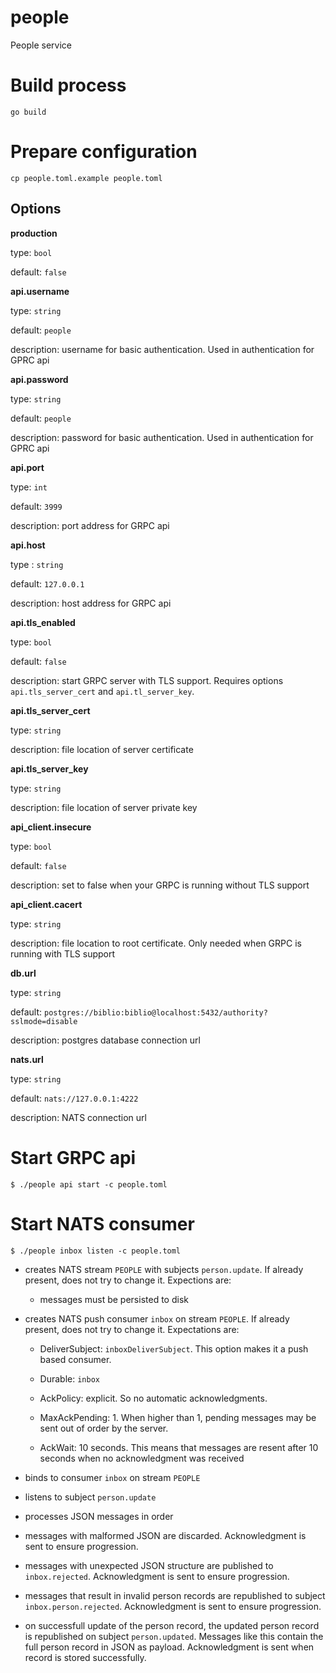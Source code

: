 # people
People service

# Build process

```
go build
```

# Prepare configuration

`cp people.toml.example people.toml`

## Options

**production**

type: `bool`

default: `false`

**api.username**

type: `string`

default: `people`

description: username for basic authentication. Used in authentication for GPRC api

**api.password**

type: `string`

default: `people`

description: password for basic authentication. Used in authentication for GPRC api

**api.port**

type: `int`

default: `3999`

description: port address for GRPC api

**api.host**

type : `string`

default: `127.0.0.1`

description: host address for GRPC api

**api.tls_enabled**

type: `bool`

default: `false`

description: start GRPC server with TLS support. Requires options `api.tls_server_cert` and `api.tl_server_key`.

**api.tls_server_cert**

type: `string`

description: file location of server certificate

**api.tls_server_key**

type: `string`

description: file location of server private key

**api_client.insecure**

type: `bool`

default: `false`

description: set to false when your GRPC is running without TLS support

**api_client.cacert**

type: `string`

description: file location to root certificate. Only needed when GRPC is running with TLS support

**db.url**

type: `string`

default: `postgres://biblio:biblio@localhost:5432/authority?sslmode=disable`

description: postgres database connection url

**nats.url**

type: `string`

default: `nats://127.0.0.1:4222`

description: NATS connection url

# Start GRPC api

```
$ ./people api start -c people.toml
```

# Start NATS consumer

```
$ ./people inbox listen -c people.toml
```

* creates NATS stream `PEOPLE` with subjects `person.update`. If already present, does not try to change it. Expections are:

  *  messages must be persisted to disk

* creates NATS push consumer `inbox` on stream `PEOPLE`. If already present, does not try to change it. Expectations are:

  * DeliverSubject: `inboxDeliverSubject`. This option makes it a push based consumer.

  * Durable: `inbox`

  * AckPolicy: explicit. So no automatic acknowledgments.

  * MaxAckPending: 1. When higher than 1, pending messages may be sent out of order by the server.

  * AckWait: 10 seconds. This means that messages are resent after 10 seconds when no acknowledgment was received

* binds to consumer `inbox` on stream `PEOPLE`

* listens to subject `person.update`

* processes JSON messages in order

* messages with malformed JSON are discarded. Acknowledgment is sent to ensure progression.

* messages with unexpected JSON structure are published to `inbox.rejected`. Acknowledgment is sent to ensure progression.

* messages that result in invalid person records are republished to subject `inbox.person.rejected`. Acknowledgment is sent to ensure progression.

* on successfull update of the person record, the updated person record is republished on subject `person.updated`. Messages like this contain the full person record in JSON as payload. Acknowledgment is sent when record is stored successfully.

